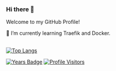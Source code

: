 ### Hi there 👋

Welcome to my GitHub Profile!

🌱 I’m currently learning Traefik and Docker.
<br /><br />
<!--![Stats](https://github-readme-stats.vercel.app/api?username=munterkofler&show_icons=true)-->

[![Top Langs](https://github-readme-stats.vercel.app/api/top-langs/?username=munterkofler&hide=ruby&layout=compact)](https://github.com/anuraghazra/github-readme-stats)

[![Years Badge](https://badges.pufler.dev/years/munterkofler)](https://badges.pufler.dev) [![Profile Visitors](https://visitor-badge.glitch.me/badge?page_id=munterkofler|munterkofler)]()

<!--
**munterkofler/munterkofler** is a ✨ _special_ ✨ repository because its `README.md` (this file) appears on your GitHub profile.

Here are some ideas to get you started:

- 🔭 I’m currently working on ...
- 🌱 I’m currently learning ...
- 👯 I’m looking to collaborate on ...
- 🤔 I’m looking for help with ...
- 💬 Ask me about ...
- 📫 How to reach me: ...
- 😄 Pronouns: ...
- ⚡ Fun fact: ...
-->

